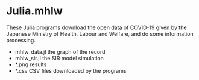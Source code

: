 # Julia.mhlw
These Julia programs download the open data of COVID-19 given by the Japanese Ministry of Health, Labour and Welfare, and do some information processing. 

- mhlw_data.jl the graph of the record
- mhlw_sir.jl the SIR model simulation
- *.png results
- *.csv CSV files downloaded by the programs

